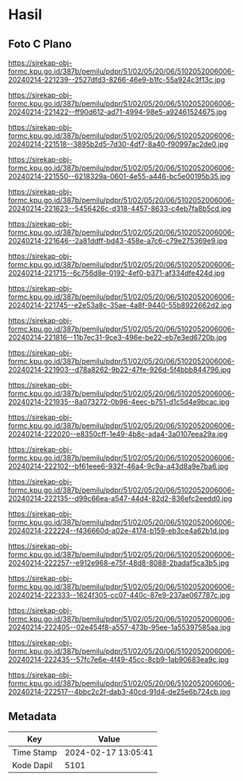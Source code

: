 # Hasil

## Foto C Plano

https://sirekap-obj-formc.kpu.go.id/387b/pemilu/pdpr/51/02/05/20/06/5102052006006-20240214-221239--2527dfd3-8266-46e9-b1fc-55a924c3f13c.jpg

https://sirekap-obj-formc.kpu.go.id/387b/pemilu/pdpr/51/02/05/20/06/5102052006006-20240214-221422--ff90d612-ad71-4994-98e5-a92461524675.jpg

https://sirekap-obj-formc.kpu.go.id/387b/pemilu/pdpr/51/02/05/20/06/5102052006006-20240214-221518--3895b2d5-7d30-4df7-8a40-f90997ac2de0.jpg

https://sirekap-obj-formc.kpu.go.id/387b/pemilu/pdpr/51/02/05/20/06/5102052006006-20240214-221550--6218329a-0601-4e55-a446-bc5e00195b35.jpg

https://sirekap-obj-formc.kpu.go.id/387b/pemilu/pdpr/51/02/05/20/06/5102052006006-20240214-221623--5456426c-d318-4457-8633-c4eb7fa8b5cd.jpg

https://sirekap-obj-formc.kpu.go.id/387b/pemilu/pdpr/51/02/05/20/06/5102052006006-20240214-221646--2a81ddff-bd43-458e-a7c6-c79e275369e9.jpg

https://sirekap-obj-formc.kpu.go.id/387b/pemilu/pdpr/51/02/05/20/06/5102052006006-20240214-221715--6c756d8e-0192-4ef0-b371-af334dfe424d.jpg

https://sirekap-obj-formc.kpu.go.id/387b/pemilu/pdpr/51/02/05/20/06/5102052006006-20240214-221745--e2e53a8c-35ae-4a8f-9440-55b8922662d2.jpg

https://sirekap-obj-formc.kpu.go.id/387b/pemilu/pdpr/51/02/05/20/06/5102052006006-20240214-221816--11b7ec31-9ce3-496e-be22-eb7e3ed6720b.jpg

https://sirekap-obj-formc.kpu.go.id/387b/pemilu/pdpr/51/02/05/20/06/5102052006006-20240214-221903--d78a8262-9b22-47fe-926d-5f4bbb844796.jpg

https://sirekap-obj-formc.kpu.go.id/387b/pemilu/pdpr/51/02/05/20/06/5102052006006-20240214-221935--8a073272-0b96-4eec-b751-d1c5d4e9bcac.jpg

https://sirekap-obj-formc.kpu.go.id/387b/pemilu/pdpr/51/02/05/20/06/5102052006006-20240214-222020--e8350cff-1e49-4b8c-ada4-3a0107eea29a.jpg

https://sirekap-obj-formc.kpu.go.id/387b/pemilu/pdpr/51/02/05/20/06/5102052006006-20240214-222102--bf61eee6-932f-46a4-9c9a-a43d8a9e7ba6.jpg

https://sirekap-obj-formc.kpu.go.id/387b/pemilu/pdpr/51/02/05/20/06/5102052006006-20240214-222135--d99c66ea-a547-44d4-82d2-836efc2eedd0.jpg

https://sirekap-obj-formc.kpu.go.id/387b/pemilu/pdpr/51/02/05/20/06/5102052006006-20240214-222224--f436660d-a02e-4174-b159-eb3ce4a62b1d.jpg

https://sirekap-obj-formc.kpu.go.id/387b/pemilu/pdpr/51/02/05/20/06/5102052006006-20240214-222257--e912e968-e75f-48d8-8088-2badaf5ca3b5.jpg

https://sirekap-obj-formc.kpu.go.id/387b/pemilu/pdpr/51/02/05/20/06/5102052006006-20240214-222333--1624f305-cc07-440c-87e9-237ae067787c.jpg

https://sirekap-obj-formc.kpu.go.id/387b/pemilu/pdpr/51/02/05/20/06/5102052006006-20240214-222405--02e454f8-a557-473b-95ee-1a55397585aa.jpg

https://sirekap-obj-formc.kpu.go.id/387b/pemilu/pdpr/51/02/05/20/06/5102052006006-20240214-222435--57fc7e6e-4f49-45cc-8cb9-1ab90683ea9c.jpg

https://sirekap-obj-formc.kpu.go.id/387b/pemilu/pdpr/51/02/05/20/06/5102052006006-20240214-222517--4bbc2c2f-dab3-40cd-91d4-de25e6b724cb.jpg


## Metadata

| Key        | Value               |
| ---------- | ------------------- |
| Time Stamp | 2024-02-17 13:05:41 |
| Kode Dapil | 5101                |



